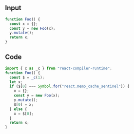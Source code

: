 
## Input

```javascript
function Foo() {
  const x = {};
  const y = new Foo(x);
  y.mutate();
  return x;
}

```

## Code

```javascript
import { c as _c } from "react-compiler-runtime";
function Foo() {
  const $ = _c(1);
  let x;
  if ($[0] === Symbol.for("react.memo_cache_sentinel")) {
    x = {};
    const y = new Foo(x);
    y.mutate();
    $[0] = x;
  } else {
    x = $[0];
  }
  return x;
}

```
      